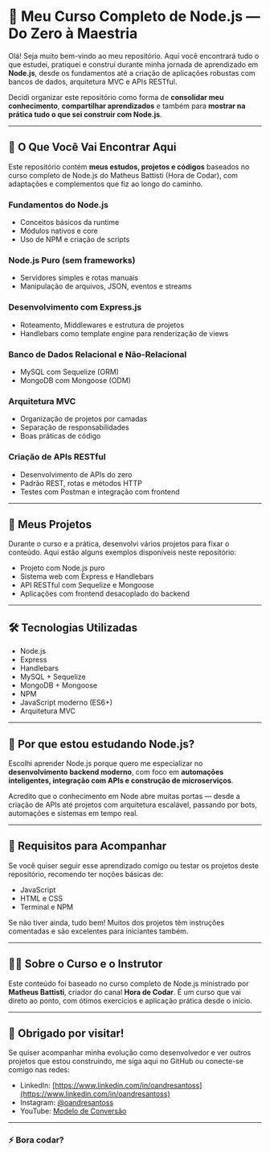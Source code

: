 # 🚀 Meu Curso Completo de Node.js — Do Zero à Maestria

Olá! Seja muito bem-vindo ao meu repositório. Aqui você encontrará tudo o que estudei, pratiquei e construí durante minha jornada de aprendizado em **Node.js**, desde os fundamentos até a criação de aplicações robustas com bancos de dados, arquitetura MVC e APIs RESTful.

Decidi organizar este repositório como forma de **consolidar meu conhecimento**, **compartilhar aprendizados** e também para **mostrar na prática tudo o que sei construir com Node.js**.

---

## 📘 O Que Você Vai Encontrar Aqui

Este repositório contém **meus estudos, projetos e códigos** baseados no curso completo de Node.js do Matheus Battisti (Hora de Codar), com adaptações e complementos que fiz ao longo do caminho.

### Fundamentos do Node.js
- Conceitos básicos da runtime
- Módulos nativos e core
- Uso de NPM e criação de scripts

### Node.js Puro (sem frameworks)
- Servidores simples e rotas manuais
- Manipulação de arquivos, JSON, eventos e streams

### Desenvolvimento com Express.js
- Roteamento, Middlewares e estrutura de projetos
- Handlebars como template engine para renderização de views

### Banco de Dados Relacional e Não-Relacional
- MySQL com Sequelize (ORM)
- MongoDB com Mongoose (ODM)

### Arquitetura MVC
- Organização de projetos por camadas
- Separação de responsabilidades
- Boas práticas de código

### Criação de APIs RESTful
- Desenvolvimento de APIs do zero
- Padrão REST, rotas e métodos HTTP
- Testes com Postman e integração com frontend

---

## 💼 Meus Projetos

Durante o curso e a prática, desenvolvi vários projetos para fixar o conteúdo. Aqui estão alguns exemplos disponíveis neste repositório:

- Projeto com Node.js puro
- Sistema web com Express e Handlebars
- API RESTful com Sequelize e Mongoose
- Aplicações com frontend desacoplado do backend

---

## 🛠️ Tecnologias Utilizadas

- Node.js
- Express
- Handlebars
- MySQL + Sequelize
- MongoDB + Mongoose
- NPM
- JavaScript moderno (ES6+)
- Arquitetura MVC

---

## 📌 Por que estou estudando Node.js?

Escolhi aprender Node.js porque quero me especializar no **desenvolvimento backend moderno**, com foco em **automações inteligentes, integração com APIs e construção de microserviços**.

Acredito que o conhecimento em Node abre muitas portas — desde a criação de APIs até projetos com arquitetura escalável, passando por bots, automações e sistemas em tempo real.

---

## 🎯 Requisitos para Acompanhar

Se você quiser seguir esse aprendizado comigo ou testar os projetos deste repositório, recomendo ter noções básicas de:

- JavaScript
- HTML e CSS
- Terminal e NPM

Se não tiver ainda, tudo bem! Muitos dos projetos têm instruções comentadas e são excelentes para iniciantes também.

---

## 👨‍💻 Sobre o Curso e o Instrutor

Este conteúdo foi baseado no curso completo de Node.js ministrado por **Matheus Battisti**, criador do canal **Hora de Codar**. É um curso que vai direto ao ponto, com ótimos exercícios e aplicação prática desde o início.

---

## 🙌 Obrigado por visitar!

Se quiser acompanhar minha evolução como desenvolvedor e ver outros projetos que estou construindo, me siga aqui no GitHub ou conecte-se comigo nas redes:

- LinkedIn: [https://www.linkedin.com/in/oandresantoss](https://www.linkedin.com/in/oandresantoss)
- Instagram: [@oandresantoss](https://www.instagram.com/oandresantoss)
- YouTube: [Modelo de Conversão](https://www.youtube.com/c/ModelodeConversão)

---

### ⚡ Bora codar?
